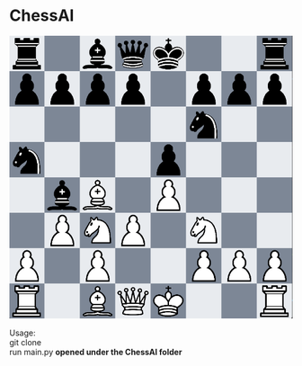 # ChessAI

![Chess AI](images/ChessScreenshot.png)

Usage:<br>
git clone <this-repo> <br>
run main.py  **opened under the ChessAI folder** <br>
